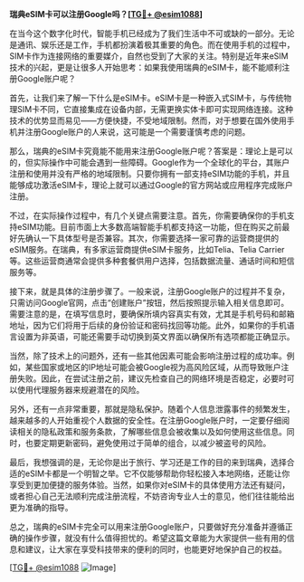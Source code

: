 **瑞典eSIM卡可以注册Google吗？[[TG💪+ @esim1088](https://t.me/s/esim1088)]**

在当今这个数字化时代，智能手机已经成为了我们生活中不可或缺的一部分。无论是通讯、娱乐还是工作，手机都扮演着极其重要的角色。而在使用手机的过程中，SIM卡作为连接网络的重要媒介，自然也受到了大家的关注。特别是近年来eSIM技术的兴起，更是让很多人开始思考：如果我使用瑞典的eSIM卡，能不能顺利注册Google账户呢？

首先，让我们来了解一下什么是eSIM卡。eSIM卡是一种嵌入式SIM卡，与传统物理SIM卡不同，它直接集成在设备内部，无需更换实体卡即可实现网络连接。这种技术的优势显而易见——方便快捷，不受地域限制。然而，对于想要在国外使用手机并注册Google账户的人来说，这可能是一个需要谨慎考虑的问题。

那么，瑞典的eSIM卡究竟能不能用来注册Google账户呢？答案是：理论上是可以的，但实际操作中可能会遇到一些障碍。Google作为一个全球化的平台，其账户注册和使用并没有严格的地域限制。只要你拥有一部支持eSIM功能的手机，并且能够成功激活eSIM卡，理论上就可以通过Google的官方网站或应用程序完成账户注册。

不过，在实际操作过程中，有几个关键点需要注意。首先，你需要确保你的手机支持eSIM功能。目前市面上大多数高端智能手机都支持这一功能，但在购买之前最好先确认一下具体型号是否兼容。其次，你需要选择一家可靠的运营商提供的eSIM服务。在瑞典，有多家运营商提供eSIM卡服务，比如Telia、Telia Carrier等。这些运营商通常会提供多种套餐供用户选择，包括数据流量、通话时间和短信服务等。

接下来，就是具体的注册步骤了。一般来说，注册Google账户的过程并不复杂，只需访问Google官网，点击“创建账户”按钮，然后按照提示输入相关信息即可。需要注意的是，在填写信息时，要确保所填内容真实有效，尤其是手机号码和邮箱地址，因为它们将用于后续的身份验证和密码找回等功能。此外，如果你的手机语言设置为非英语，可能还需要手动切换到英文界面以确保所有选项都能正确显示。

当然，除了技术上的问题外，还有一些其他因素可能会影响注册过程的成功率。例如，某些国家或地区的IP地址可能会被Google视为高风险区域，从而导致账户注册失败。因此，在尝试注册之前，建议先检查自己的网络环境是否稳定，必要时可以使用代理服务器来规避潜在的风险。

另外，还有一点非常重要，那就是隐私保护。随着个人信息泄露事件的频繁发生，越来越多的人开始重视个人数据的安全性。在注册Google账户时，一定要仔细阅读相关的隐私政策和服务条款，了解哪些信息会被收集以及如何使用这些信息。同时，也要定期更新密码，避免使用过于简单的组合，以减少被盗号的风险。

最后，我想强调的是，无论你是出于旅行、学习还是工作的目的来到瑞典，选择合适的eSIM卡都是一个明智之举。它不仅能够帮助你轻松接入本地网络，还能让你享受到更加便捷的服务体验。当然，如果你对eSIM卡的具体使用方法还有疑问，或者担心自己无法顺利完成注册流程，不妨咨询专业人士的意见，他们往往能给出更为准确的指导。

总之，瑞典的eSIM卡完全可以用来注册Google账户，只要做好充分准备并遵循正确的操作步骤，就没有什么值得担忧的。希望这篇文章能为大家提供一些有用的信息和建议，让大家在享受科技带来的便利的同时，也能更好地保护自己的权益。

[[TG💪+ @esim1088](https://t.me/s/esim1088) ![Image](https://i.postimg.cc/4NQfJmqS/Snipaste-2025-05-13-00-14-12.png)]